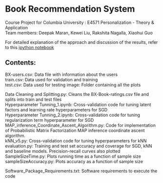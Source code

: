 
# Book Recommendation System

Course Project for Columbia University : E4571 Personalization - Theory & Application  
Team members: Deepak Maran, Kewei Liu, Rakshita Nagalla, Xiaohui Guo  

For detailed explanation of the approach and discussion of the results, refer to this [ipython notebook](Report.ipynb)  


## Contents:

BX-users.csv: Data file with information about the users  
train.csv: Data used for validation and training  
test.csv: Data used for testing 
image: Folder containing all the plots

Data Cleaning and Splitting.py: Cleans the BX-Book-ratings.csv file and splits into train and test files  
Hyperparameter Tunning_1.ipynb: Cross-validation code for tuning latent factors and learning rate hyperparameters for SGD  
Hyperparameter Tunning_2.ipynb: Cross-validation code for tuning regularization term hyperparameter for SGD  
MAP_inference_Coordinate_Ascent_Algorithm.py: Code for implementation of Probabilistic Matrix Factorization MAP inference coordinate ascent algorithm.  
kNN_v5.py: Cross-validation code for tuning hyperparameters for kNN  
evaluation.py: Training and test set accuracy and coverage for SGD, kNN and baseline models. Precision-recall curves also plotted    
SampleSizeTime.py: Plots running time as a function of sample size  
sampleSizeAccuracy.py: Plots accuracy as a function of sample size    

Software_Package_Requirements.txt: Software requirements to execute the code  
